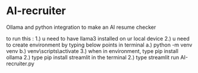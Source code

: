 # AI-recruiter
Ollama and python integration to make an AI resume checker

to run this :
1.) u need to have llama3 installed on ur local device
2.) u need to create environment by typing below points in terminal
  a.) python -m venv venv
  b.) venv\scripts\activate
3.) when in environment, type pip install ollama
2.) type pip install streamlit in the terminal
2.) type streamlit run AI-recruiter.py
